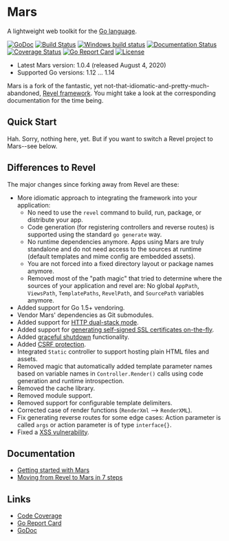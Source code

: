 # Mars

A lightweight web toolkit for the [Go language](http://www.golang.org).

[![GoDoc](http://godoc.org/github.com/roblillack/mars?status.svg)](http://godoc.org/github.com/roblillack/mars)
[![Build Status](https://secure.travis-ci.org/roblillack/mars.svg?branch=master)](http://travis-ci.org/roblillack/mars)
[![Windows build status](https://ci.appveyor.com/api/projects/status/og951w3majhmd13t/branch/master?svg=true)](https://ci.appveyor.com/project/roblillack/mars/branch/master)
[![Documentation Status](https://readthedocs.org/projects/mars/badge/?version=latest)](http://mars.readthedocs.org/en/latest/?badge=latest)
[![Coverage Status](https://coveralls.io/repos/github/roblillack/mars/badge.svg?branch=master)](https://coveralls.io/github/roblillack/mars?branch=master)
[![Go Report Card](https://goreportcard.com/badge/github.com/roblillack/mars)](https://goreportcard.com/report/github.com/roblillack/mars)
[![License](https://img.shields.io/badge/license-MIT-blue.svg)](LICENSE)

- Latest Mars version: 1.0.4 (released August 4, 2020)
- Supported Go versions: 1.12 … 1.14

Mars is a fork of the fantastic, yet not-that-idiomatic-and-pretty-much-abandoned, [Revel framework](https://github.com/revel/revel). You might take a look at the corresponding documentation for the time being.

## Quick Start

Hah. Sorry, nothing here, yet. But if you want to switch a Revel project to Mars--see below.

## Differences to Revel

The major changes since forking away from Revel are these:

- More idiomatic approach to integrating the framework into your application:
    + No need to use the `revel` command to build, run, package, or distribute your app.
    + Code generation (for registering controllers and reverse routes) is supported using the standard `go generate` way.
    + No runtime dependencies anymore. Apps using Mars are truly standalone and do not need access to the sources at runtime (default templates and mime config are embedded assets).
    + You are not forced into a fixed directory layout or package names anymore.
    + Removed most of the "path magic" that tried to determine where the sources of your application and revel are: No global `AppPath`, `ViewsPath`, `TemplatePaths`, `RevelPath`, and `SourcePath` variables anymore.
- Added support for Go 1.5+ vendoring.
- Vendor Mars' dependencies as Git submodules.
- Added support for [HTTP dual-stack mode](https://github.com/roblillack/mars/issues/6).
- Added support for [generating self-signed SSL certificates on-the-fly](https://github.com/roblillack/mars/issues/6).
- Added [graceful shutdown](https://godoc.org/github.com/roblillack/mars#OnAppShutdown) functionality.
- Added [CSRF protection](https://godoc.org/github.com/roblillack/mars#CSRFFilter).
- Integrated `Static` controller to support hosting plain HTML files and assets.
- Removed magic that automatically added template parameter names based on variable names in `Controller.Render()` calls using code generation and runtime introspection.
- Removed the cache library.
- Removed module support.
- Removed support for configurable template delimiters.
- Corrected case of render functions (`RenderXml` --> `RenderXML`).
- Fix generating reverse routes for some edge cases: Action parameter is called `args` or action parameter is of type `interface{}`.
- Fixed a [XSS vulnerability](https://github.com/roblillack/mars/issues/1).

## Documentation

- [Getting started with Mars](http://mars.readthedocs.io/en/latest/getting-started/)
- [Moving from Revel to Mars in 7 steps](http://mars.readthedocs.io/en/latest/migration/)

## Links

- [Code Coverage](http://gocover.io/github.com/roblillack/mars)
- [Go Report Card](http://goreportcard.com/report/roblillack/mars)
- [GoDoc](https://godoc.org/github.com/roblillack/mars)
